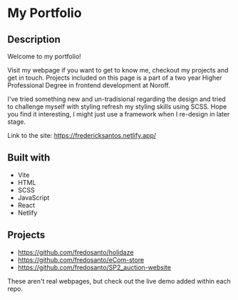 # My Portfolio

## Description

Welcome to my portfolio!

Visit my webpage if you want to get to know me, checkout my projects and get in touch. Projects included on this page is a part of a two year Higher Professional Degree in frontend development at Noroff.

I've tried something new and un-tradisional regarding the design and tried to challenge myself with styling refresh my styling skills using SCSS. Hope you find it interesting, I might just use a framework when I re-design in later stage.

Link to the site:
https://fredericksantos.netlify.app/

## Built with

- Vite
- HTML
- SCSS
- JavaScript
- React
- Netlify

## Projects

- https://github.com/fredosanto/holidaze
- https://github.com/fredosanto/eCom-store
- https://github.com/fredosanto/SP2_auction-website

These aren't real webpages, but check out the live demo added within each repo.
